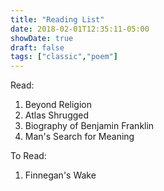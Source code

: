 ```yaml
---
title: "Reading List"
date: 2018-02-01T12:35:11-05:00
showDate: true
draft: false
tags: ["classic","poem"]
---
```


Read:
1. Beyond Religion
2. Atlas Shrugged
3. Biography of Benjamin Franklin
4. Man's Search for Meaning

To Read:
1. Finnegan's Wake